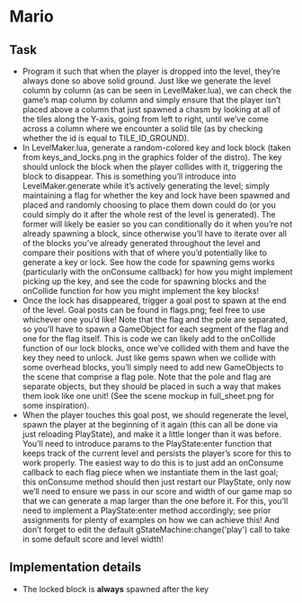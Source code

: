 # Mario

## Task

- Program it such that when the player is dropped into the level, they’re always done so above solid ground. Just like we generate the level column by column (as can be seen in LevelMaker.lua), we can check the game’s map column by column and simply ensure that the player isn’t placed above a column that just spawned a chasm by looking at all of the tiles along the Y-axis, going from left to right, until we’ve come across a column where we encounter a solid tile (as by checking whether the id is equal to TILE_ID_GROUND).
- In LevelMaker.lua, generate a random-colored key and lock block (taken from keys_and_locks.png in the graphics folder of the distro). The key should unlock the block when the player collides with it, triggering the block to disappear. This is something you’ll introduce into LevelMaker.generate while it’s actively generating the level; simply maintaining a flag for whether the key and lock have been spawned and placed and randomly choosing to place them down could do (or you could simply do it after the whole rest of the level is generated). The former will likely be easier so you can conditionally do it when you’re not already spawning a block, since otherwise you’ll have to iterate over all of the blocks you’ve already generated throughout the level and compare their positions with that of where you’d potentially like to generate a key or lock. See how the code for spawning gems works (particularly with the onConsume callback) for how you might implement picking up the key, and see the code for spawning blocks and the onCollide function for how you might implement the key blocks!
- Once the lock has disappeared, trigger a goal post to spawn at the end of the level. Goal posts can be found in flags.png; feel free to use whichever one you’d like! Note that the flag and the pole are separated, so you’ll have to spawn a GameObject for each segment of the flag and one for the flag itself. This is code we can likely add to the onCollide function of our lock blocks, once we’ve collided with them and have the key they need to unlock. Just like gems spawn when we collide with some overhead blocks, you’ll simply need to add new GameObjects to the scene that comprise a flag pole. Note that the pole and flag are separate objects, but they should be placed in such a way that makes them look like one unit! (See the scene mockup in full_sheet.png for some inspiration).
- When the player touches this goal post, we should regenerate the level, spawn the player at the beginning of it again (this can all be done via just reloading PlayState), and make it a little longer than it was before. You’ll need to introduce params to the PlayState:enter function that keeps track of the current level and persists the player’s score for this to work properly. The easiest way to do this is to just add an onConsume callback to each flag piece when we instantiate them in the last goal; this onConsume method should then just restart our PlayState, only now we’ll need to ensure we pass in our score and width of our game map so that we can generate a map larger than the one before it. For this, you’ll need to implement a PlayState:enter method accordingly; see prior assignments for plenty of examples on how we can achieve this! And don’t forget to edit the default gStateMachine:change('play') call to take in some default score and level width!

## Implementation details

- The locked block is **always** spawned after the key
